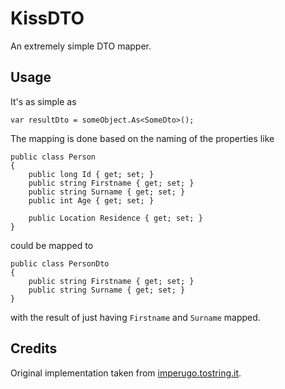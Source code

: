 KissDTO
=======

An extremely simple DTO mapper.

## Usage
It's as simple as

    var resultDto = someObject.As<SomeDto>();

The mapping is done based on the naming of the properties like

    public class Person
    {
        public long Id { get; set; }
        public string Firstname { get; set; }
        public string Surname { get; set; }
        public int Age { get; set; }

        public Location Residence { get; set; }
    }
    
could be mapped to

    public class PersonDto
    {
        public string Firstname { get; set; }
        public string Surname { get; set; }
    }
    
with the result of just having `Firstname` and `Surname` mapped.

## Credits
Original implementation taken from [imperugo.tostring.it](http://imperugo.tostring.it/blog/post/dto-il-e-reflection-nelle-nostre-applicazioni).